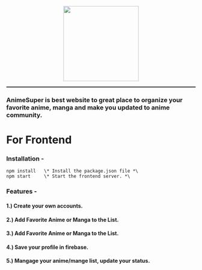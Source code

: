 <p align="center">
  <img width="200" src="https://user-images.githubusercontent.com/68547999/229295138-e41d56da-e1c5-47f5-9332-cc0a13bc9a10.svg">
</p>

<hr style="border:1px solid gray">

### AnimeSuper is best website to great place to organize your favorite anime, manga and make you updated to anime community. 

# For Frontend

### Installation - 

```
npm install   \* Install the package.json file *\
npm start     \* Start the frontend server. *\
```
### Features -

#### 1.) Create your own accounts.

#### 2.) Add Favorite Anime or Manga to the List.

#### 3.) Add Favorite Anime or Manga to the List.

#### 4.) Save your profile in firebase.

#### 5.) Mangage your anime/mange list, update your status. 
